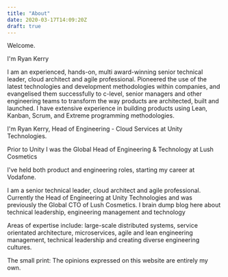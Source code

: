 ```yaml
---
title: "About"
date: 2020-03-17T14:09:20Z
draft: true
---
```


Welcome.

I'm Ryan Kerry


I am an experienced, hands-on, multi award-winning senior technical leader, cloud architect and agile professional. Pioneered the use of the latest technologies and development methodologies within companies, and evangelised them successfully to c-level, senior managers and other engineering teams to transform the way products are architected, built and launched. I have extensive experience in building products using Lean, Kanban, Scrum, and Extreme programming methodologies.


I'm Ryan Kerry, Head of Engineering - Cloud Services at Unity Technologies.

Prior to Unity I was the Global Head of Engineering & Technology at Lush Cosmetics




I've held both product and engineering roles, starting my career at Vodafone.


I am a senior technical leader, cloud architect and agile professional. Currently the Head of Engineering at Unity Technologies and was previously the Global CTO of Lush Cosmetics. I brain dump blog here about technical leadership, engineering management and technology


Areas of expertise include: large-scale distributed systems, service orientated architecture, microservices, agile and lean engineering management, technical leadership and creating diverse engineering cultures.




The small print: The opinions expressed on this website are entirely my own.